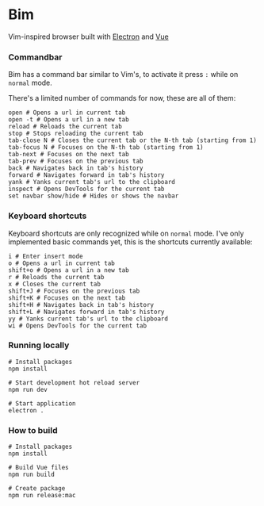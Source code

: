 # Bim

Vim-inspired browser built with [Electron](https://github.com/electron/electron) and [Vue](https://github.com/vuejs/vue)

### Commandbar

Bim has a command bar similar to Vim's, to activate it press `:` while on `normal` mode.

There's a limited number of commands for now, these are all of them:

```
open # Opens a url in current tab
open -t # Opens a url in a new tab
reload # Reloads the current tab
stop # Stops reloading the current tab
tab-close N # Closes the current tab or the N-th tab (starting from 1)
tab-focus N # Focuses on the N-th tab (starting from 1)
tab-next # Focuses on the next tab
tab-prev # Focuses on the previous tab
back # Navigates back in tab's history
forward # Navigates forward in tab's history
yank # Yanks current tab's url to the clipboard
inspect # Opens DevTools for the current tab
set navbar show/hide # Hides or shows the navbar
```



### Keyboard shortcuts

Keyboard shortcuts are only recognized while on `normal` mode. I've only implemented basic commands yet, this is the shortcuts currently available:

```
i # Enter insert mode
o # Opens a url in current tab
shift+o # Opens a url in a new tab
r # Reloads the current tab
x # Closes the current tab
shift+J # Focuses on the previous tab
shift+K # Focuses on the next tab
shift+H # Navigates back in tab's history
shift+L # Navigates forward in tab's history
yy # Yanks current tab's url to the clipboard
wi # Opens DevTools for the current tab
```



### Running locally

```shell
# Install packages
npm install

# Start development hot reload server
npm run dev

# Start application
electron .
```



### How to build

```shell
# Install packages
npm install

# Build Vue files
npm run build

# Create package
npm run release:mac
```

